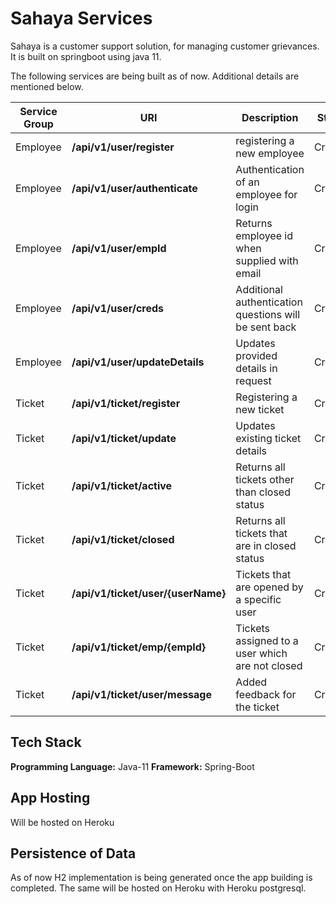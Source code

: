 # Sahaya Services

Sahaya is a customer support solution, for managing customer grievances.
It is built on springboot using java 11.

The following services are being built as of now. Additional details are mentioned below.

Service Group | URI | Description | Status
---------- | -------------------- | ---------- | ----
Employee | **/api/v1/user/register** | registering a new employee | Created
Employee | **/api/v1/user/authenticate** | Authentication of an employee for login | Created
Employee | **/api/v1/user/empId** | Returns employee id when supplied with email | Created
Employee | **/api/v1/user/creds** | Additional authentication questions will be sent back | Created
Employee | **/api/v1/user/updateDetails** | Updates provided details in request | Created
Ticket | **/api/v1/ticket/register** | Registering a new ticket | Created
Ticket | **/api/v1/ticket/update** | Updates existing ticket details | Created
Ticket | **/api/v1/ticket/active** | Returns all tickets other than closed status | Created
Ticket | **/api/v1/ticket/closed** | Returns all tickets that are in closed status | Created
Ticket | **/api/v1/ticket/user/{userName}** | Tickets that are opened by a specific user | Created
Ticket | **/api/v1/ticket/emp/{empId}** | Tickets assigned to a user which are not closed | Created
Ticket | **/api/v1/ticket/user/message** | Added feedback for the ticket | Created

## Tech Stack
**Programming Language:** Java-11
**Framework:** Spring-Boot

## App Hosting
Will be hosted on Heroku

## Persistence of Data
As of now H2 implementation is being generated once the app building is completed.
The same will be hosted on Heroku with Heroku postgresql.

